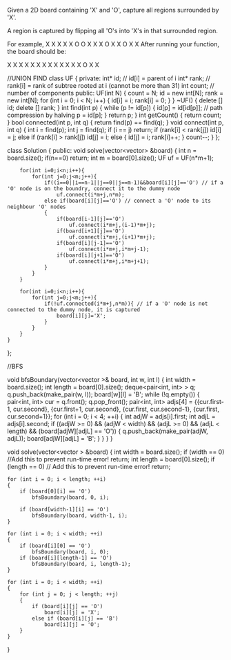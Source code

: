 Given a 2D board containing 'X' and 'O', capture all regions surrounded by 'X'.

A region is captured by flipping all 'O's into 'X's in that surrounded region.

For example,
X X X X
X O O X
X X O X
X O X X
After running your function, the board should be:

X X X X
X X X X
X X X X
X O X X


//UNION FIND
class UF
{
private:
    int* id;     // id[i] = parent of i
    int* rank;  // rank[i] = rank of subtree rooted at i (cannot be more than 31)
    int count;    // number of components
public:
    UF(int N)
    {
        count = N;
        id = new int[N];
        rank = new int[N];
        for (int i = 0; i < N; i++) {
            id[i] = i;
            rank[i] = 0;
        }
    }
    ~UF()
    {
        delete [] id;
        delete [] rank;
    }
    int find(int p) {
        while (p != id[p]) {
            id[p] = id[id[p]];    // path compression by halving
            p = id[p];
        }
        return p;
    }
    int getCount() {
        return count;
    }
    bool connected(int p, int q) {
        return find(p) == find(q);
    }
    void connect(int p, int q) {
        int i = find(p);
        int j = find(q);
        if (i == j) return;
        if (rank[i] < rank[j]) id[i] = j;
        else if (rank[i] > rank[j]) id[j] = i;
        else {
            id[j] = i;
            rank[i]++;
        }
        count--;
    }
};

class Solution {
public:
    void solve(vector<vector<char>> &board) {
        int n = board.size();
        if(n==0)    return;
        int m = board[0].size();
        UF uf = UF(n*m+1);

        for(int i=0;i<n;i++){
            for(int j=0;j<m;j++){
                if((i==0||i==n-1||j==0||j==m-1)&&board[i][j]=='O') // if a 'O' node is on the boundry, connect it to the dummy node
                    uf.connect(i*m+j,n*m);
                else if(board[i][j]=='O') // connect a 'O' node to its neighbour 'O' nodes
                {
                    if(board[i-1][j]=='O')
                        uf.connect(i*m+j,(i-1)*m+j);
                    if(board[i+1][j]=='O')
                        uf.connect(i*m+j,(i+1)*m+j);
                    if(board[i][j-1]=='O')
                        uf.connect(i*m+j,i*m+j-1);
                    if(board[i][j+1]=='O')
                        uf.connect(i*m+j,i*m+j+1);
                }
            }
        }

        for(int i=0;i<n;i++){
            for(int j=0;j<m;j++){
                if(!uf.connected(i*m+j,n*m)){ // if a 'O' node is not connected to the dummy node, it is captured
                    board[i][j]='X';
                }
            }
        }
    }
};



//BFS

void bfsBoundary(vector<vector<char> >& board, int w, int l)
{
    int width = board.size();
    int length = board[0].size();
    deque<pair<int, int> > q;
    q.push_back(make_pair(w, l));
    board[w][l] = 'B';
    while (!q.empty()) {
        pair<int, int> cur = q.front();
        q.pop_front();
        pair<int, int> adjs[4] = {{cur.first-1, cur.second}, 
            {cur.first+1, cur.second}, 
            {cur.first, cur.second-1},
            {cur.first, cur.second+1}};
        for (int i = 0; i < 4; ++i)
        {
            int adjW = adjs[i].first;
            int adjL = adjs[i].second;
            if ((adjW >= 0) && (adjW < width) && (adjL >= 0)
                    && (adjL < length) 
                    && (board[adjW][adjL] == 'O')) {
                q.push_back(make_pair(adjW, adjL));
                board[adjW][adjL] = 'B';
            }
        }
    }
}

void solve(vector<vector<char> > &board) {
    int width = board.size();
    if (width == 0) //Add this to prevent run-time error!
        return;
    int length = board[0].size();
    if  (length == 0) // Add this to prevent run-time error!
        return;

    for (int i = 0; i < length; ++i)
    {
        if (board[0][i] == 'O')
            bfsBoundary(board, 0, i);

        if (board[width-1][i] == 'O')
            bfsBoundary(board, width-1, i);
    }

    for (int i = 0; i < width; ++i)
    {
        if (board[i][0] == 'O')
            bfsBoundary(board, i, 0);
        if (board[i][length-1] == 'O')
            bfsBoundary(board, i, length-1);
    }

    for (int i = 0; i < width; ++i)
    {
        for (int j = 0; j < length; ++j)
        {
            if (board[i][j] == 'O')
                board[i][j] = 'X';
            else if (board[i][j] == 'B')
                board[i][j] = 'O';
        }
    }
}
